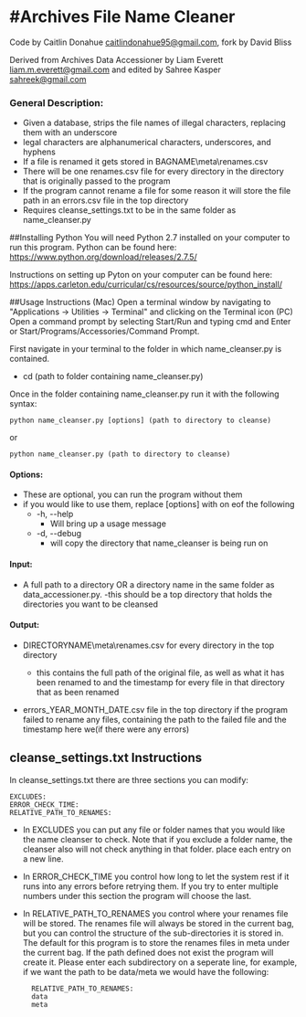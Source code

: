 #Archives File Name Cleaner
===========================

Code by Caitlin Donahue caitlindonahue95@gmail.com, fork by David Bliss

Derived from Archives Data Accessioner by Liam Everett liam.m.everett@gmail.com and edited by Sahree Kasper sahreek@gmail.com

### General Description:
- Given a database, strips the file names of illegal characters, replacing them with an underscore
- legal characters are alphanumerical characters, underscores, and hyphens
- If a file is renamed it gets stored in BAGNAME\meta\renames.csv 
- There will be one renames.csv file for every directory in the directory that is originally passed to the program
- If the program cannot rename a file for some reason it will store the file path in an errors.csv file in the top directory 
- Requires cleanse_settings.txt to be in the same folder as name_cleanser.py

##Installing Python
You will need Python 2.7 installed on your computer to run this program.
Python can be found here: https://www.python.org/download/releases/2.7.5/

Instructions on setting up Pyton on your computer can be found here: https://apps.carleton.edu/curricular/cs/resources/source/python_install/


##Usage Instructions
(Mac) Open a terminal window by navigating to "Applications -> Utilities -> Terminal" and clicking on the Terminal icon
(PC) Open a command prompt by selecting Start/Run and typing cmd and Enter or Start/Programs/Accessories/Command Prompt.

First navigate in your terminal to the folder in which name_cleanser.py is contained.
- cd (path to folder containing name_cleanser.py)

Once in the folder containing name_cleanser.py run it with the following syntax:

    python name_cleanser.py [options] (path to directory to cleanse)
    
or

    python name_cleanser.py (path to directory to cleanse)
    

#### Options:
- These are optional, you can run the program without them
- if you would like to use them, replace [options] with on eof the following
    - -h, --help
        - Will bring up a usage message
    - -d, --debug
        - will copy the directory that name_cleanser is being run on 

#### Input:
 - A full path to a directory OR a directory name in the same folder as data_accessioner.py. 
    -this should be a top directory that holds the directories you want to be cleansed


#### Output:
- DIRECTORYNAME\meta\renames.csv for every directory in the top directory
    - this contains the full path of the original file, as well as what it has been renamed to and the timestamp for every file in that directory that as been renamed
    
- errors_YEAR_MONTH_DATE.csv file in the top directory if the program failed to rename any files, containing the path to the failed file and the timestamp here we(if there were any errors)


cleanse_settings.txt Instructions
---------------------------------

In cleanse_settings.txt there are three sections you can modify:

    EXCLUDES:
    ERROR_CHECK_TIME:
    RELATIVE_PATH_TO_RENAMES:

- In EXCLUDES you can put any file or folder names that you would like the name cleanser to check. Note that if you exclude a folder name, the cleanser also will not check anything in that folder. place each entry on a new line.

- In ERROR_CHECK_TIME you control how long to let the system rest if it runs into any errors before retrying them. If you try to enter multiple numbers under this section the program will choose the last.

- In RELATIVE_PATH_TO_RENAMES you control where your renames file will be stored. The renames file will always be stored in the current bag, but you can control the structure of the sub-directories it is stored in. The default for this program is to store the renames files in meta under the current bag. If the path defined does not exist the program will create it. Please enter each subdirectory on a seperate line, for example, if we want the path to be data/meta we would have the following:

        RELATIVE_PATH_TO_RENAMES:
        data
        meta
